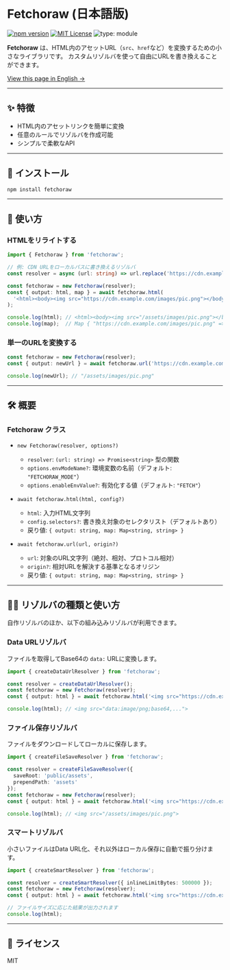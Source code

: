 # Fetchoraw (日本語版)

[![npm version](https://img.shields.io/npm/v/fetchoraw)](https://www.npmjs.com/package/fetchoraw)
[![MIT License](https://img.shields.io/npm/l/fetchoraw)](./LICENSE)
![type: module](https://img.shields.io/badge/type-module-green)

**Fetchoraw** は、HTML内のアセットURL（`src`、`href`など）を変換するための小さなライブラリです。
カスタムリゾルバを使って自由にURLを書き換えることができます。

[View this page in English →](./README.md)

---

## ✨ 特徴

* HTML内のアセットリンクを簡単に変換
* 任意のルールでリゾルバを作成可能
* シンプルで柔軟なAPI

---

## 📆 インストール

```bash
npm install fetchoraw
```

---

## 🚀 使い方

### HTMLをリライトする

```ts
import { Fetchoraw } from 'fetchoraw';

// 例: CDN URLをローカルパスに書き換えるリゾルバ
const resolver = async (url: string) => url.replace('https://cdn.example.com/', '/assets/');

const fetchoraw = new Fetchoraw(resolver);
const { output: html, map } = await fetchoraw.html(
  '<html><body><img src="https://cdn.example.com/images/pic.png"></body></html>'
);

console.log(html); // <html><body><img src="/assets/images/pic.png"></body></html>
console.log(map);  // Map { "https://cdn.example.com/images/pic.png" => "/assets/images/pic.png" }
```

### 単一のURLを変換する

```ts
const fetchoraw = new Fetchoraw(resolver);
const { output: newUrl } = await fetchoraw.url('https://cdn.example.com/images/pic.png');

console.log(newUrl); // "/assets/images/pic.png"
```

---

## 🛠 概要

### Fetchoraw クラス

* `new Fetchoraw(resolver, options?)`

  * `resolver`: `(url: string) => Promise<string>` 型の関数
  * `options.envModeName?`: 環境変数の名前（デフォルト: `"FETCHORAW_MODE"`）
  * `options.enableEnvValue?`: 有効化する値（デフォルト: `"FETCH"`）

* `await fetchoraw.html(html, config?)`

  * `html`: 入力HTML文字列
  * `config.selectors?`: 書き換え対象のセレクタリスト（デフォルトあり）
  * 戻り値: `{ output: string, map: Map<string, string> }`

* `await fetchoraw.url(url, origin?)`

  * `url`: 対象のURL文字列（絶対、相対、プロトコル相対）
  * `origin?`: 相対URLを解決する基準となるオリジン
  * 戻り値: `{ output: string, map: Map<string, string> }`

---

## 🧙‍♂️ リゾルバの種類と使い方

自作リゾルバのほか、以下の組み込みリゾルバが利用できます。

### Data URLリゾルバ

ファイルを取得してBase64の `data:` URLに変換します。

```ts
import { createDataUrlResolver } from 'fetchoraw';

const resolver = createDataUrlResolver();
const fetchoraw = new Fetchoraw(resolver);
const { output: html } = await fetchoraw.html('<img src="https://cdn.example.com/images/pic.png">');

console.log(html); // <img src="data:image/png;base64,...">
```

### ファイル保存リゾルバ

ファイルをダウンロードしてローカルに保存します。

```ts
import { createFileSaveResolver } from 'fetchoraw';

const resolver = createFileSaveResolver({
  saveRoot: 'public/assets',
  prependPath: 'assets'
});
const fetchoraw = new Fetchoraw(resolver);
const { output: html } = await fetchoraw.html('<img src="https://cdn.example.com/images/pic.png">');

console.log(html); // <img src="/assets/images/pic.png">
```

### スマートリゾルバ

小さいファイルはData URL化、それ以外はローカル保存に自動で振り分けます。

```ts
import { createSmartResolver } from 'fetchoraw';

const resolver = createSmartResolver({ inlineLimitBytes: 500000 });
const fetchoraw = new Fetchoraw(resolver);
const { output: html } = await fetchoraw.html('<img src="https://cdn.example.com/images/pic.png">');

// ファイルサイズに応じた結果が出力されます
console.log(html);
```

---

## 📄 ライセンス

MIT
